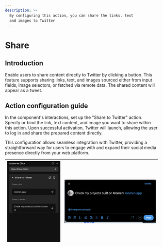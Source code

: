 ```yaml
---
description: >-
  By configuring this action, you can share the links, text
  and images to Twitter
---
```


# Share 

## Introduction   
Enable users to share content directly to Twitter by clicking a button. This feature supports sharing links, text, and images sourced either from input fields, image selectors, or fetched via remote data. The shared content will appear as a tweet.

## Action configuration guide   
In the component's interactions, set up the "Share to Twitter" action. Specify or bind the link, text content, and image you want to share within this action. Upon successful activation, Twitter will launch, allowing the user to log in and share the prepared content directly.

This configuration allows seamless integration with Twitter, providing a straightforward way for users to engage with and expand their social media presence directly from your web platform.

| <img src="../.gitbook/assets/0 (48).png" alt="" data-size="original"> | <img src="../.gitbook/assets/1 (87).png" alt="" data-size="original"> |
| --------------------------------------------------------------------- | --------------------------------------------------------------------- |
